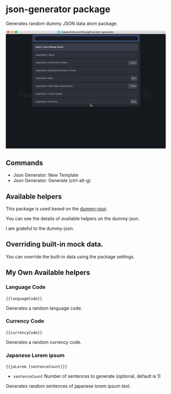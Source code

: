 # json-generator package

Generates random dummy JSON data atom package.

![overview](https://raw.githubusercontent.com/KunihikoKido/atom-json-generator/master/screenshots/overview.gif)

## Commands
* Json Generator: New Template
* Json Generator: Generate (ctrl-alt-g)

## Available helpers
This package is used based on the [dummy-json](https://github.com/webroo/dummy-json).

You can see the  details of available helpers on the dummy-json.

I am grateful to the dummy-json.

## Overriding built-in mock data.
You can override the built-in data using the package settings.

## My Own Available helpers

### Language Code

`{{languageCode}}`

Generates a random language code.

### Currency Code

`{{currencyCode}}`

Generates a random currency code.

### Japanese Lorem ipsum

`{{jaLorem [sentenceCount]}}`

* `sentenceCount` Number of sentences to generate (optional, default is 1)

Generates random sentences of japanese lorem ipsum text.
